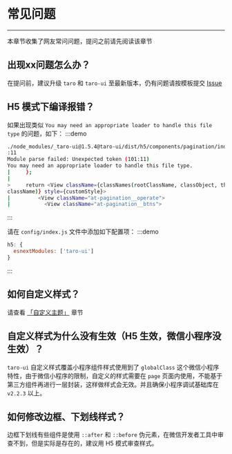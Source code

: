 # 常见问题

----

本章节收集了网友常问问题，提问之前请先阅读该章节

## 出现xx问题怎么办？

在提问前，建议升级 `taro` 和 `taro-ui` 至最新版本，仍有问题请按模板提交 [Issue](https://github.com/NervJS/taro-ui/issues/new)

## H5 模式下编译报错？

如果出现类似 `You may need an appropriate loader to handle this file type` 的问题，如下：
:::demo
```bash
./node_modules/_taro-ui@1.5.4@taro-ui/dist/h5/components/pagination/index.js 101
:11
Module parse failed: Unexpected token (101:11)
You may need an appropriate loader to handle this file type.
|     };
|
>     return <View className={classNames(rootClassName, classObject, this.props.
className)} style={customStyle}>
|         <View className="at-pagination__operate">
|           <View className="at-pagination__btns">
```
:::

请在 `config/index.js` 文件中添加如下配置项：
:::demo
```js
h5: {
  esnextModules: ['taro-ui']
}
```
:::

## 如何自定义样式？

请查看 [「自定义主题」](https://taro-ui.aotu.io/#/docs/customizetheme) 章节

## 自定义样式为什么没有生效（H5 生效，微信小程序没生效）？

`taro-ui` 自定义样式覆盖小程序组件样式使用到了 `globalClass` 这个微信小程序特性，由于微信小程序的限制，自定义的样式需要在 `page` 页面内使用，不能基于第三方组件再进行一层封装，这样做样式会无效。并且确保小程序调试基础库在 `v2.2.3` 以上。

## 如何修改边框、下划线样式？

边框下划线有些组件是使用 `::after` 和 `::before` 伪元素，在微信开发者工具中审查不到，但是实际是存在的，建议用 H5 模式审查样式。
